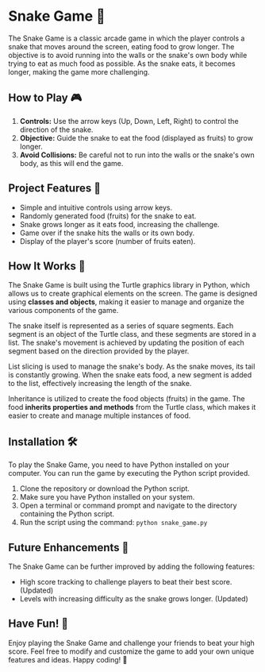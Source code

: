 # Snake Game 🐍

The Snake Game is a classic arcade game in which the player controls a snake that moves around the screen, eating food to grow longer. The objective is to avoid running into the walls or the snake's own body while trying to eat as much food as possible. As the snake eats, it becomes longer, making the game more challenging.

## How to Play 🎮

1. **Controls:** Use the arrow keys (Up, Down, Left, Right) to control the direction of the snake.
2. **Objective:** Guide the snake to eat the food (displayed as fruits) to grow longer.
3. **Avoid Collisions:** Be careful not to run into the walls or the snake's own body, as this will end the game.

## Project Features 🚀

- Simple and intuitive controls using arrow keys.
- Randomly generated food (fruits) for the snake to eat.
- Snake grows longer as it eats food, increasing the challenge.
- Game over if the snake hits the walls or its own body.
- Display of the player's score (number of fruits eaten).

## How It Works 🔄

The Snake Game is built using the Turtle graphics library in Python, which allows us to create graphical elements on the screen. The game is designed using **classes and objects**, making it easier to manage and organize the various components of the game.

The snake itself is represented as a series of square segments. Each segment is an object of the Turtle class, and these segments are stored in a list. The snake's movement is achieved by updating the position of each segment based on the direction provided by the player.

List slicing is used to manage the snake's body. As the snake moves, its tail is constantly growing. When the snake eats food, a new segment is added to the list, effectively increasing the length of the snake.

Inheritance is utilized to create the food objects (fruits) in the game. The food **inherits properties and methods** from the Turtle class, which makes it easier to create and manage multiple instances of food.

## Installation 🛠️

To play the Snake Game, you need to have Python installed on your computer. You can run the game by executing the Python script provided.

1. Clone the repository or download the Python script.
2. Make sure you have Python installed on your system.
3. Open a terminal or command prompt and navigate to the directory containing the Python script.
4. Run the script using the command: `python snake_game.py`

## Future Enhancements 🔮

The Snake Game can be further improved by adding the following features:

- High score tracking to challenge players to beat their best score. (Updated)
- Levels with increasing difficulty as the snake grows longer. (Updated)


## Have Fun! 🎉

Enjoy playing the Snake Game and challenge your friends to beat your high score. Feel free to modify and customize the game to add your own unique features and ideas. Happy coding! 🚀

